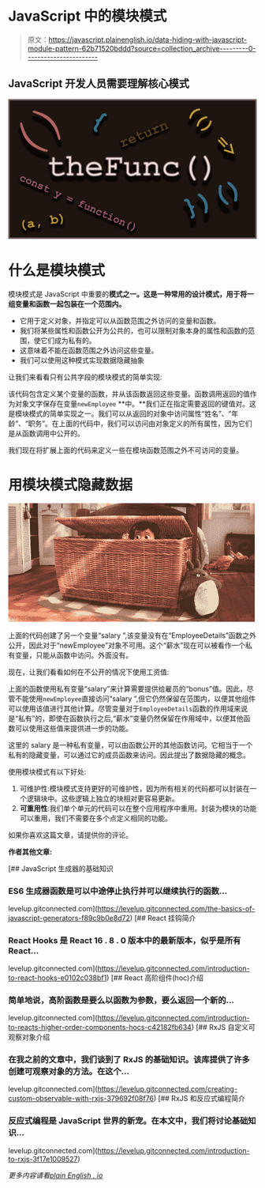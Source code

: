 # JavaScript 中的模块模式

> 原文：<https://javascript.plainenglish.io/data-hiding-with-javascript-module-pattern-62b71520bddd?source=collection_archive---------0----------------------->

## JavaScript 开发人员需要理解核心模式

![](img/c0e472ce75d34b6036dda53366010308.png)

# 什么是模块模式

模块模式是 JavaScript 中重要的**模式之一。这是一种常用的设计模式，用于将一组变量和函数一起包装在一个范围内。**

*   它用于定义对象，并指定可以从函数范围之外访问的变量和函数。
*   我们将某些属性和函数公开为公共的，也可以限制对象本身的属性和函数的范围，使它们成为私有的。
*   这意味着不能在函数范围之外访问这些变量。
*   我们可以使用这种模式实现数据隐藏抽象

让我们来看看只有公共字段的模块模式的简单实现:

该代码包含定义某个变量的函数，并从该函数返回这些变量。函数调用返回的值作为对象文字保存在变量`newEmployee` **中。**我们正在指定需要返回的键值对。这是模块模式的简单实现之一。我们可以从返回的对象中访问属性“姓名”、“年龄”、“职务”。在上面的代码中，我们可以访问由对象定义的所有属性，因为它们是从函数调用中公开的。

我们现在将扩展上面的代码来定义一些在模块函数范围之外不可访问的变量。

# **用模块模式隐藏数据**

![](img/f4f645381901171fa53af96c6ee76e33.png)

上面的代码创建了另一个变量“salary ”,该变量没有在“EmployeeDetails”函数之外公开，因此对于“newEmployee”对象不可用。这个“薪水”现在可以被看作一个私有变量，只能从函数中访问。外面没有。

现在，让我们看看如何在不公开的情况下使用工资值:

上面的函数使用私有变量“salary”来计算需要提供给雇员的“bonus”值。因此，尽管不能使用`newEmployee`直接访问“salary ”,但它仍然保留在范围内，以便其他组件可以使用该值进行其他计算。尽管变量对于`EmployeeDetails`函数的作用域来说是“私有”的，即使在函数执行之后,“薪水”变量仍然保留在作用域中，以便其他函数可以使用这些值来提供进一步的功能。

这里的 salary 是一种私有变量，可以由函数公开的其他函数访问。它相当于一个私有的隐藏变量，可以通过它的成员函数来访问。因此提出了数据隐藏的概念。

使用模块模式有以下好处:

1.  可维护性:模块模式支持更好的可维护性，因为所有相关的代码都可以封装在一个逻辑块中。这些逻辑上独立的块相对更容易更新。
2.  **可重用性**:我们单个单元的代码可以在整个应用程序中重用。封装为模块的功能可以重用，我们不需要在多个点定义相同的功能。

如果你喜欢这篇文章，请提供你的评论。

**作者其他文章:**

[](https://levelup.gitconnected.com/the-basics-of-javascript-generators-f89c9b0e8d72) [## JavaScript 生成器的基础知识

### ES6 生成器函数是可以中途停止执行并可以继续执行的函数…

levelup.gitconnected.com](https://levelup.gitconnected.com/the-basics-of-javascript-generators-f89c9b0e8d72) [](https://levelup.gitconnected.com/introduction-to-react-hooks-e0102c038bf1) [## React 挂钩简介

### React Hooks 是 React 16 . 8 . 0 版本中的最新版本，似乎是所有 React…

levelup.gitconnected.com](https://levelup.gitconnected.com/introduction-to-react-hooks-e0102c038bf1) [](https://levelup.gitconnected.com/introduction-to-reacts-higher-order-components-hocs-c42182fb634) [## React 高阶组件(hoc)介绍

### 简单地说，高阶函数是要么以函数为参数，要么返回一个新的…

levelup.gitconnected.com](https://levelup.gitconnected.com/introduction-to-reacts-higher-order-components-hocs-c42182fb634) [](https://levelup.gitconnected.com/creating-custom-observable-with-rxjs-379692f08f76) [## RxJS 自定义可观察对象介绍

### 在我之前的文章中，我们谈到了 RxJS 的基础知识。该库提供了许多创建可观察对象的方法。在这个…

levelup.gitconnected.com](https://levelup.gitconnected.com/creating-custom-observable-with-rxjs-379692f08f76) [](https://levelup.gitconnected.com/introduction-to-rxjs-3f17e1009527) [## RxJS 和反应式编程简介

### 反应式编程是 JavaScript 世界的新宠。在本文中，我们将讨论基础知识…

levelup.gitconnected.com](https://levelup.gitconnected.com/introduction-to-rxjs-3f17e1009527) 

*更多内容请看*[*plain English . io*](http://plainenglish.io/)